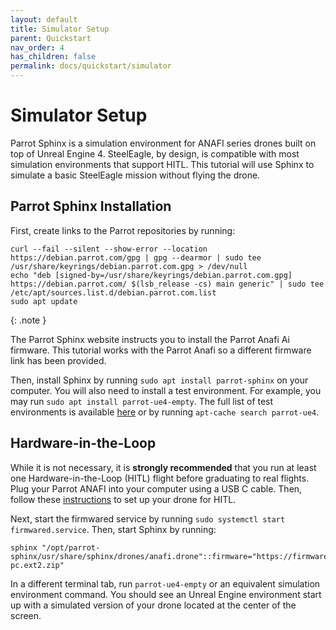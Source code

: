 ```yaml
---
layout: default
title: Simulator Setup
parent: Quickstart
nav_order: 4
has_children: false
permalink: docs/quickstart/simulator
---
```

# Simulator Setup
Parrot Sphinx is a simulation environment for ANAFI series drones built on top of Unreal Engine 4. SteelEagle, by design, is compatible with most simulation environments that support HITL. This tutorial will use Sphinx to simulate a basic SteelEagle mission without flying the drone.

## Parrot Sphinx Installation
First, create links to the Parrot repositories by running:
```
curl --fail --silent --show-error --location https://debian.parrot.com/gpg | gpg --dearmor | sudo tee /usr/share/keyrings/debian.parrot.com.gpg > /dev/null
echo "deb [signed-by=/usr/share/keyrings/debian.parrot.com.gpg] https://debian.parrot.com/ $(lsb_release -cs) main generic" | sudo tee /etc/apt/sources.list.d/debian.parrot.com.list
sudo apt update
``` 

{: .note }

The Parrot Sphinx website instructs you to install the Parrot Anafi Ai firmware. This tutorial works with the Parrot Anafi so a different firmware link has been provided.

Then, install Sphinx by running `sudo apt install parrot-sphinx` on your computer. You will also need to install a test environment. For example, you may run `sudo apt install parrot-ue4-empty`. The full list of test environments is available [here](https://developer.parrot.com/docs/sphinx/available_worlds.html) or by running `apt-cache search parrot-ue4`.

## Hardware-in-the-Loop
While it is not necessary, it is **strongly recommended** that you run at least one Hardware-in-the-Loop (HITL) flight before graduating to real flights. Plug your Parrot ANAFI into your computer using a USB C cable. Then, follow these [instructions](https://developer.parrot.com/docs/sphinx/wifi_setup.html) to set up your drone for HITL.

Next, start the firmwared service by running `sudo systemctl start firmwared.service`. Then, start Sphinx by running:
```
sphinx "/opt/parrot-sphinx/usr/share/sphinx/drones/anafi.drone"::firmware="https://firmware.parrot.com/Versions/anafi/pc/%23latest/images/anafi-pc.ext2.zip"
```

In a different terminal tab, run `parrot-ue4-empty` or an equivalent simulation environment command. You should see an Unreal Engine environment start up with a simulated version of your drone located at the center of the screen.
